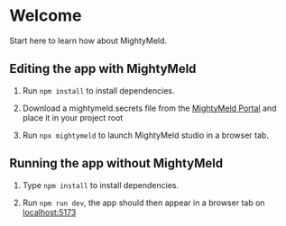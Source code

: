 # Welcome

Start here to learn how about MightyMeld.

## Editing the app with MightyMeld

1. Run `npm install` to install dependencies.

2. Download a mightymeld.secrets file from the [MightyMeld Portal](https://mightymeld.app/instances) and place it in your project root 

3. Run `npx mightymeld` to launch MightyMeld studio in a browser tab.

## Running the app without MightyMeld

1. Type `npm install` to install dependencies.

2. Run `npm run dev`, the app should then appear in a browser tab on [localhost:5173](localhost:5173)
